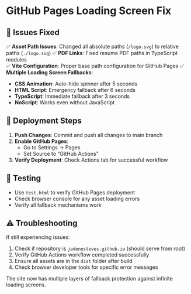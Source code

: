 # GitHub Pages Loading Screen Fix

## 🔧 Issues Fixed

✅ **Asset Path Issues**: Changed all absolute paths (`/logo.svg`) to relative paths (`./logo.svg`)
✅ **PDF Links**: Fixed resume PDF paths in TypeScript modules  
✅ **Vite Configuration**: Proper base path configuration for GitHub Pages
✅ **Multiple Loading Screen Fallbacks**:
  - **CSS Animation**: Auto-hide spinner after 5 seconds
  - **HTML Script**: Emergency fallback after 6 seconds  
  - **TypeScript**: Immediate fallback after 3 seconds
  - **NoScript**: Works even without JavaScript

## 🚀 Deployment Steps

1. **Push Changes**: Commit and push all changes to main branch
2. **Enable GitHub Pages**: 
   - Go to Settings → Pages
   - Set Source to "GitHub Actions"
3. **Verify Deployment**: Check Actions tab for successful workflow

## 🧪 Testing

- Use `test.html` to verify GitHub Pages deployment
- Check browser console for any asset loading errors
- Verify all fallback mechanisms work

## ⚠️ Troubleshooting

If still experiencing issues:
1. Check if repository is `jadenesteves.github.io` (should serve from root)
2. Verify GitHub Actions workflow completed successfully
3. Ensure all assets are in the `dist` folder after build
4. Check browser developer tools for specific error messages

The site now has multiple layers of fallback protection against infinite loading screens.